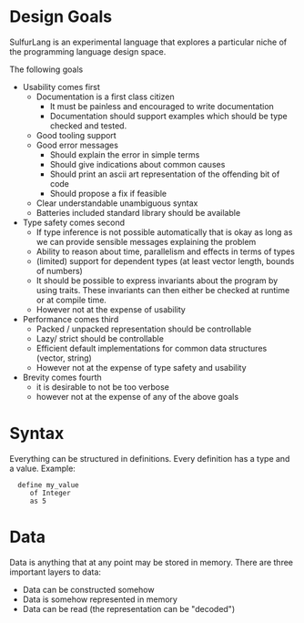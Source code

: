 
# Design Goals

SulfurLang is an experimental language that explores a particular
niche of the programming language design space.

The following goals

   - Usability comes first
      - Documentation is a first class citizen
        - It must be painless and encouraged to write documentation
        - Documentation should support examples which should be type
          checked and tested.
      - Good tooling support
      - Good error messages
        - Should explain the error in simple terms
        - Should give indications about common causes
        - Should print an ascii art representation of the offending bit of code
        - Should propose a fix if feasible
      - Clear understandable unambiguous syntax
      - Batteries included standard library should be available
   - Type safety comes second
      - If type inference is not possible automatically that is okay as
        long as we can provide sensible messages explaining the problem
      - Ability to reason about time, parallelism and effects in terms
        of types
      - (limited) support for dependent types
        (at least vector length, bounds of numbers)
      - It should be possible to express invariants about the program
        by using traits. These invariants can then either be checked at
        runtime or at compile time.
      - However not at the expense of usability
   - Performance comes third
      - Packed / unpacked representation should be controllable
      - Lazy/ strict should be controllable
      - Efficient default implementations for common data structures (vector, string)
      - However not at the expense of type safety and usability
   - Brevity comes fourth
      - it is desirable to not be too verbose
      - however not at the expense of any of the above goals

# Syntax

Everything can be structured in definitions. Every definition has a type and a value.
Example:

```
  define my_value
     of Integer
     as 5
```

# Data

Data is anything that at any point may be stored in memory. There are three important
layers to data:

 - Data can be constructed somehow
 - Data is somehow represented in memory
 - Data can be read (the representation can be "decoded")
